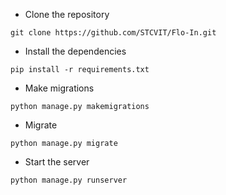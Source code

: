- Clone the repository

```
git clone https://github.com/STCVIT/Flo-In.git
```

- Install the dependencies

```
pip install -r requirements.txt
```

- Make migrations

```
python manage.py makemigrations
```

- Migrate

```
python manage.py migrate
```

- Start the server

```
python manage.py runserver
```
